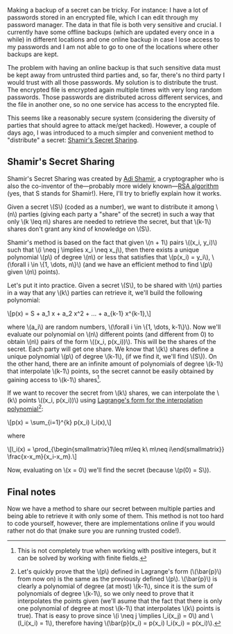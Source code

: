 <!-- title: Sharing a secret -->
<!-- slug: sharing-a-secret -->
<!-- categories: Cryptography -->
<!-- date: 2020-02-23T00:00:00Z -->
<!-- extrafooter: <script id="MathJax-script" async src="/js/mathjax-3.0.1/tex-chtml.js"></script> -->

Making a backup of a secret can be tricky. For instance: I have a lot of
passwords stored in an encrypted file, which I can edit through my password
manager. The data in that file is both very sensitive and crucial. I currently
have some offline backups (which are updated every once in a while) in different
locations and one online backup in case I lose access to my passwords and I am
not able to go to one of the locations where other backups are kept.

The problem with having an online backup is that such sensitive data must be
kept away from untrusted third parties and, so far, there's no third party I
would trust with all those passwords. My solution is to distribute the trust.
The encrypted file is encrypted again multiple times with very long random
passwords. Those passwords are distributed across different services, and the
file in another one, so no one service has access to the encrypted file.

This seems like a reasonably secure system (considering the diversity of parties
that should agree to attack me/get hacked). However, a couple of days ago, I was
introduced to a much simpler and convenient method to "distribute" a secret:
[Shamir's Secret Sharing][sss].

## Shamir's Secret Sharing

Shamir's Secret Sharing was created by [Adi Shamir][as], a cryptographer who is
also the co-inventor of the—probably more widely known—[RSA algorithm][rsa]
(yes, that S stands for Shamir!). Here, I'll try to briefly explain how it
works.

Given a secret \\(S\\) (coded as a number), we want to distribute it among
\\(n\\) parties (giving each party a "share" of the secret) in such a way that
only \\(k \\leq n\\) shares are needed to retrieve the secret, but that
\\(k-1\\) shares don't grant any kind of knowledge on \\(S\\).

Shamir's method is based on the fact that given \\(n + 1\\) pairs \\((x_i,
y_i)\\) such that \\(i \\neq j \\implies x_i \\neq x_j\\), then there exists a
unique polynomial \\(p\\) of degree \\(n\\) or less that satisfies that
\\(p(x_i) = y_i\\), \\(\\forall i \\in \\{1, \\dots, n\\}\\) (and we have an
efficient method to find \\(p\\) given \\(n\\) points).

Let's put it into practice. Given a secret \\(S\\), to be shared with \\(n\\)
parties in a way that any \\(k\\) parties can retrieve it, we'll build the
following polynomial:

\\[p(x) = S + a_1 x + a_2 x^2 + ... + a_{k-1} x^{k-1},\\]

where \\(a_i\\) are random numbers, \\(\\forall i \\in \\{1, \\dots, k-1\\}\\).
Now we'll evaluate our polynomial on \\(n\\) different points (and different
from 0) to obtain \\(n\\) pairs of the form \\((x_i, p(x_i))\\). This will be
the shares of the secret. Each party will get one share. We know that \\(k\\)
shares define a unique polynomial \\(p\\) of degree \\(k-1\\), (if we find it,
we'll find \\(S\\)). On the other hand, there are an infinite amount of
polynomials of degree \\(k-1\\) that interpolate \\(k-1\\) points, so the secret
cannot be easily obtained by gaining access to \\(k-1\\) shares[^integers].

[^integers]: This is not completely true when working with positive integers,
  but it can be solved by working with finite fields.

If we want to recover the secret from \\(k\\) shares, we can interpolate the
\\(k\\) points \\((x_i, p(x_i))\\) using [Lagrange's form for the interpolation
polynomial][int][^proof]:

[^proof]: Let's quickly prove that the \\(p\\) defined in Lagrange's form
  (\\(\\bar{p}\\) from now on) is the same as the previously defined \\(p\\).
  \\(\\bar{p}\\) is clearly a polynomial of degree (at most) \\(k-1\\), since it
  is the sum of polynomials of degree \\(k-1\\), so we only need to prove that
  it interpolates the points given (we'll asume that the fact that there is only
  one polynomial of degree at most \\(k-1\\) that interpolates \\(k\\) points is
  true). That is easy to prove since \\(i \\neq j \\implies l_i(x_j) = 0\\) and
  \\(l_i(x_i) = 1\\), therefore having \\(\\bar{p}(x_i) = p(x_i) l_i(x_i) =
  p(x_i)\\).

\\[p(x) = \\sum_{i=1}^{k} p(x_i) l_i(x),\\]

where

\\[l_i(x) = \\prod_{\\begin{smallmatrix}1\\leq m\\leq k\\ m\\neq
i\\end{smallmatrix}} \\frac{x-x_m}{x_i-x_m}.\\]

Now, evaluating on \\(x = 0\\) we'll find the secret (because \\(p(0) = S\\)).

## Final notes

Now we have a method to share our secret between multiple parties and being able
to retrieve it with only some of them. This method is not too hard to code
yourself, however, there are implementations online if you would rather not do
that (make sure you are running trusted code!).


[sss]: <https://en.wikipedia.org/wiki/Shamir%27s_Secret_Sharing> "Shamir's Secret Sharing — Wikipedia"
[as]: <https://en.wikipedia.org/wiki/Adi_Shamir> "Adi Shamir — Wikipedia"
[rsa]: <https://en.wikipedia.org/wiki/RSA_(cryptosystem)> "RSA — Wikipedia"
[int]: <https://en.wikipedia.org/wiki/Lagrange_polynomial> "Lagrange polynomial — Wikipedia"
